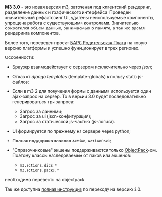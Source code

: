 <!-- 
.. title: M3 3.0
.. slug: m3-30
.. date: 2014/08/18 13:32:09
.. tags: 
.. link: 
.. description: 
.. type: text
-->

**M3 3.0** - это новая версия m3, заточеная под клиентский рендеринг, разделение данных и графического интерфейса. Проведен
значительный рефакторинг UI, удалены неиспользуемые компоненты, упрощена работа с существующими контролами.
Значительно сократился объем данных, занимаемых в памяти, а так же время рендеринга компонентов.

Более того, переведен проект [БАРС Родительская Плата](http://bars-open.ru/solution/byudzhet-onlayn/platnye-uslugi/)
на новую версию платформы
и успешно функционирует в трех регионах.

Особенности:

- Браузер взаимодействует с сервером исключительно через *json*;
- Отказ от *django templates* (template-globals) в пользу static js-файлов;
- Если в m3 2 для получения формы с данными используется один ajax-запрос на сервер. То в версии
3.0 будет последовательно генерироваться три запроса:

    - Запрос за данными;
    - Запрос за ui (json-конфигурация);
    - Запрос за статической js-частью (js-логика).

- UI формируется по прежнему на сервере через python;
- Полная поддержка классов ```Action```, ```ActionPack```;
- "Справочниковые" экшены поддерживаются только
[ObjectPack](http://objectpack.docs.bars-open.ru/)-ом. Поэтому классы наследоваемые от паков или экшенов:

    - ```m3.actions.dics.*```
    - ```m3.actions.packs.*```

необходимо перевести на objectpack

Так же доступна [полная инструкция](/stories/migration-guide-to-m3-30.html)
по переходу на версию 3.0.

